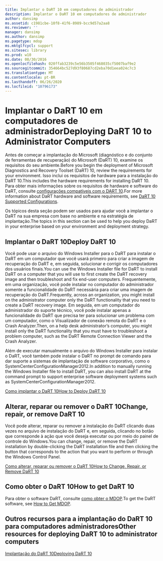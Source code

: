 ```yaml
---
title: Implantar o DaRT 10 em computadores de administrador
description: Implantar o DaRT 10 em computadores de administrador
author: dansimp
ms.assetid: c1981cbe-10f8-41f6-8989-bcc9d57a2aa8
ms.reviewer: ''
manager: dansimp
ms.author: dansimp
ms.pagetype: mdop
ms.mktglfcycl: support
ms.sitesec: library
ms.prod: w10
ms.date: 08/30/2016
ms.openlocfilehash: 020ffab3239c5e56b3505f468035cf5007baf9e2
ms.sourcegitcommit: 354664bc527d93f80687cd2eba70d1eea024c7c3
ms.translationtype: MT
ms.contentlocale: pt-BR
ms.lasthandoff: 06/26/2020
ms.locfileid: "10796173"
---
```

# <span data-ttu-id="52e1c-103">Implantar o DaRT 10 em computadores de administrador</span><span class="sxs-lookup"><span data-stu-id="52e1c-103">Deploying DaRT 10 to Administrator Computers</span></span>


<span data-ttu-id="52e1c-104">Antes de começar a implantação do Microsoft (diagnóstico e do conjunto de ferramentas de recuperação) do Microsoft (DaRT) 10, examine os requisitos do seu ambiente.</span><span class="sxs-lookup"><span data-stu-id="52e1c-104">Before you begin the deployment of Microsoft Diagnostics and Recovery Toolset (DaRT) 10, review the requirements for your environment.</span></span> <span data-ttu-id="52e1c-105">Isso inclui os requisitos de hardware para a instalação do DaRT 10.</span><span class="sxs-lookup"><span data-stu-id="52e1c-105">This includes the hardware requirements for installing DaRT 10.</span></span> <span data-ttu-id="52e1c-106">Para obter mais informações sobre os requisitos de hardware e software do DaRT, consulte [configurações compatíveis com o DART 10](dart-10-supported-configurations.md).</span><span class="sxs-lookup"><span data-stu-id="52e1c-106">For more information about DaRT hardware and software requirements, see [DaRT 10 Supported Configurations](dart-10-supported-configurations.md).</span></span>

<span data-ttu-id="52e1c-107">Os tópicos desta seção podem ser usados para ajudar você a implantar o DaRT na sua empresa com base no ambiente e na estratégia de implantação.</span><span class="sxs-lookup"><span data-stu-id="52e1c-107">The topics in this section can be used to help you deploy DaRT in your enterprise based on your environment and deployment strategy.</span></span>

## <span data-ttu-id="52e1c-108">Implantar o DaRT 10</span><span class="sxs-lookup"><span data-stu-id="52e1c-108">Deploy DaRT 10</span></span>


<span data-ttu-id="52e1c-109">Você pode usar o arquivo do Windows Installer para o DaRT para instalar o DaRT em um computador que você usará primeiro para criar a imagem de recuperação do DaRT e, em seguida, solucionar e corrigir os computadores dos usuários finais.</span><span class="sxs-lookup"><span data-stu-id="52e1c-109">You can use the Windows Installer file for DaRT to install DaRT on a computer that you will use to first create the DaRT recovery image and then troubleshoot and fix end-user computers.</span></span> <span data-ttu-id="52e1c-110">Frequentemente, em uma organização, você pode instalar no computador do administrador somente a funcionalidade do DaRT necessária para criar uma imagem de recuperação do DaRT.</span><span class="sxs-lookup"><span data-stu-id="52e1c-110">Frequently, across an organization, you might install on the administrator computer only the DaRT functionality that you need to create a DaRT recovery image.</span></span> <span data-ttu-id="52e1c-111">Em seguida, em um computador do administrador do suporte técnico, você pode instalar apenas a funcionalidade do DaRT que precisa ter para solucionar um problema com um computador, como o Visualizador de conexão remota do DaRT e o Crash Analyzer.</span><span class="sxs-lookup"><span data-stu-id="52e1c-111">Then, on a help desk administrator’s computer, you might install only the DaRT functionality that you must have to troubleshoot a problem computer, such as the DaRT Remote Connection Viewer and the Crash Analyzer.</span></span>

<span data-ttu-id="52e1c-112">Além de executar manualmente o arquivo do Windows Installer para instalar o DaRT, você também pode instalar o DaRT no prompt de comando para dar suporte a sistemas de implantação de software corporativo, como o SystemCenterConfigurationManager2012.</span><span class="sxs-lookup"><span data-stu-id="52e1c-112">In addition to manually running the Windows Installer file to install DaRT, you can also install DaRT at the command prompt to support enterprise software deployment systems such as SystemCenterConfigurationManager2012.</span></span>

[<span data-ttu-id="52e1c-113">Como implantar o DaRT 10</span><span class="sxs-lookup"><span data-stu-id="52e1c-113">How to Deploy DaRT 10</span></span>](how-to-deploy-dart-10.md)

## <span data-ttu-id="52e1c-114">Alterar, reparar ou remover o DaRT 10</span><span class="sxs-lookup"><span data-stu-id="52e1c-114">Change, repair, or remove DaRT 10</span></span>


<span data-ttu-id="52e1c-115">Você pode alterar, reparar ou remover a instalação do DaRT clicando duas vezes no arquivo de instalação do DaRT e, em seguida, clicando no botão que corresponde à ação que você deseja executar ou por meio do painel de controle do Windows.</span><span class="sxs-lookup"><span data-stu-id="52e1c-115">You can change, repair, or remove the DaRT installation by double-clicking the DaRT installation file and then clicking the button that corresponds to the action that you want to perform or through the Windows Control Panel.</span></span>

[<span data-ttu-id="52e1c-116">Como alterar, reparar ou remover o DaRT 10</span><span class="sxs-lookup"><span data-stu-id="52e1c-116">How to Change, Repair, or Remove DaRT 10</span></span>](how-to-change-repair-or-remove-dart-10.md)

## <span data-ttu-id="52e1c-117">Como obter o DaRT 10</span><span class="sxs-lookup"><span data-stu-id="52e1c-117">How to get DaRT 10</span></span>


<span data-ttu-id="52e1c-118">Para obter o software DaRT, consulte [como obter o MDOP](https://go.microsoft.com/fwlink/?LinkId=322049).</span><span class="sxs-lookup"><span data-stu-id="52e1c-118">To get the DaRT software, see [How to Get MDOP](https://go.microsoft.com/fwlink/?LinkId=322049).</span></span>

## <span data-ttu-id="52e1c-119">Outros recursos para a implantação do DaRT 10 para computadores administradores</span><span class="sxs-lookup"><span data-stu-id="52e1c-119">Other resources for deploying DaRT 10 to administrator computers</span></span>


[<span data-ttu-id="52e1c-120">Implantação do DaRT 10</span><span class="sxs-lookup"><span data-stu-id="52e1c-120">Deploying DaRT 10</span></span>](deploying-dart-10.md)

 

 





